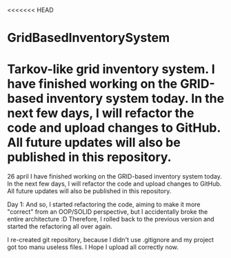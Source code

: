 <<<<<<< HEAD
# GridBasedInventorySystem
Tarkov-like grid inventory system. I have finished working on the GRID-based inventory system today. In the next few days, I will refactor the code and upload changes to GitHub. All future updates will also be published in this repository.
=======
26 april
I have finished working on the GRID-based inventory system today. In the next few days, I will refactor the code and upload changes to GitHub. All future updates will also be published in this repository.

Day 1:
And so, I started refactoring the code, aiming to make it more "correct" from an OOP/SOLID perspective, but I accidentally broke the entire architecture :D
Therefore, I rolled back to the previous version and started the refactoring all over again.

I re-created git repository, because I didn't use .gitignore and my project got too manu useless files. I Hope I upload all correctly now.
